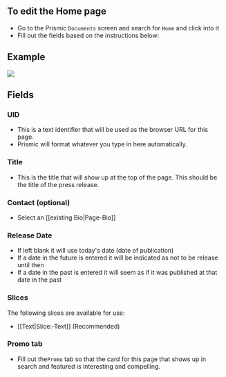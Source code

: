 ## To edit the Home page
- Go to the Prismic `Documents` screen and search for `Home` and click into it
- Fill out the fields based on the instructions below:

## Example
![](https://drive.google.com/uc?id=1B0k6yzUP71xyDZqj25e-jeb8APWu3mwE)

## Fields

### UID
- This is a text identifier that will be used as the browser URL for this page. 
- Prismic will format whatever you type in here automatically. 

### Title
- This is the title that will show up at the top of the page. This should be the title of the press release.

### Contact (optional)
- Select an [[existing Bio|Page-Bio]]

### Release Date
- If left blank it will use today's date (date of publication)
- If a date in the future is entered it will be indicated as not to be release until then
- If a date in the past is entered it will seem as if it was published at that date in the past

### Slices
The following slices are available for use:
- [[Text|Slice:-Text]] (Recommended)

### Promo tab
- Fill out the`Promo` tab so that the card for this page that shows up in search and featured is interesting and compelling.